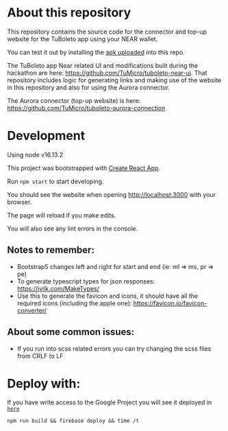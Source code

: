# About this repository

This repository contains the source code for the connector and top-up website for the TuBoleto app using your NEAR wallet.

You can test it out by installing the [apk uploaded](./332.apk) into this repo.

The TuBoleto app Near related UI and modifications built during the hackathon are here: https://github.com/TuMicro/tuboleto-near-ui. That repository includes logic for generating links and making use of the website in this repository and also for using the Aurora connector.

The Aurora connector (top-up website) is here: https://github.com/TuMicro/tuboleto-aurora-connection

# Development

Using node v16.13.2

This project was bootstrapped with [Create React App](https://github.com/facebook/create-react-app).

Run `npm start` to start developing.

You should see the website when opening [http://localhost:3000](http://localhost:3000) with your browser.

The page will reload if you make edits.

You will also see any lint errors in the console.

## Notes to remember:
* Bootstrap5 changes left and right for start and end (ie: ml => ms, pr => pe)
* To generate typescript types for json responses:
https://jvilk.com/MakeTypes/
* Use this to generate the favicon and icons, it should have all the required icons (including the apple one):
https://favicon.io/favicon-converter/

## About some common issues:

* If you run into scss related errors you can try changing the scss files from CRLF to LF

# Deploy with:

If you have write access to the Google Project you will see it deployed in [`here`](https://tuboleto-near.web.app/) 

```
npm run build && firebase deploy && time /t
```

